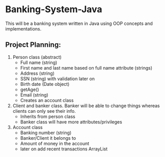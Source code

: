 # Banking-System-Java
This will be a banking system written in Java using OOP concepts and implementations.

## Project Planning:
1. Person class (abstract)
    - Full name (string)
    - First name and last name based on full name attribute (strings)
    - Address (string)
    - SSN (string) with validation later on
    - Birth date (Date object)
    - getAge()
    - Email (string)
    - Creates an account class 
2. Client and banker class. Banker will be able to change things whereas clients can only see their info.
    - Inherits from person class
    - Banker class will have more attributes/privileges
3. Account class
    - Banking number (string)
    - Banker/Client it belongs to
    - Amount of money in the account
    - later on add recent transactions ArrayList
